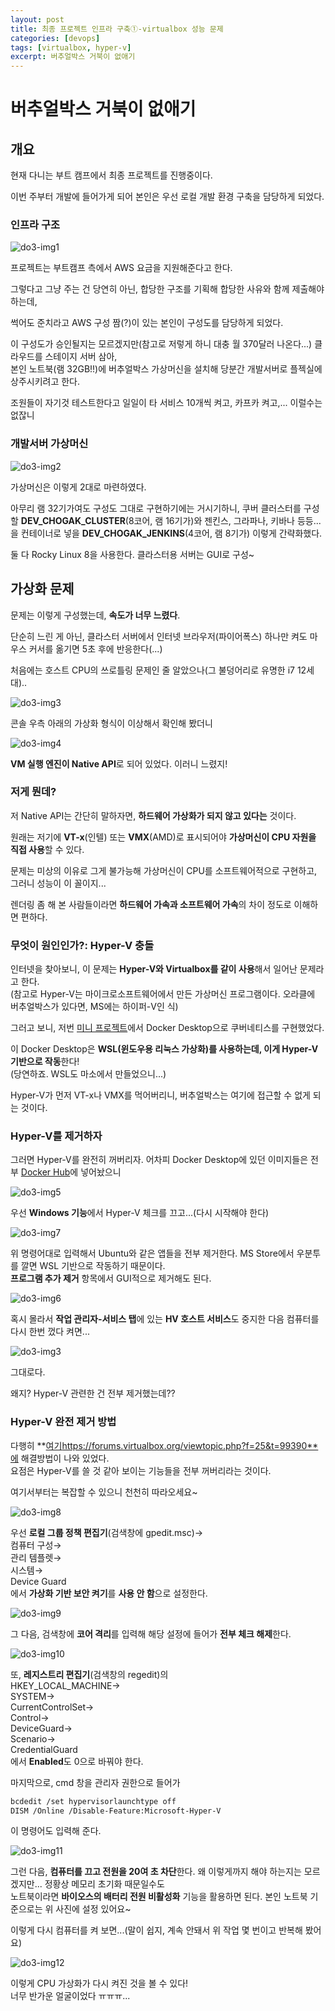 ```yaml
---
layout: post
title: 최종 프로젝트 인프라 구축①-virtualbox 성능 문제
categories: [devops]
tags: [virtualbox, hyper-v]
excerpt: 버추얼박스 거북이 없애기
---
```


# 버추얼박스 거북이 없애기

## 개요

현재 다니는 부트 캠프에서 최종 프로젝트를 진행중이다.  

이번 주부터 개발에 들어가게 되어 본인은 우선 로컬 개발 환경 구축을 담당하게 되었다.

### 인프라 구조

![do3-img1](/images/posts/devops3-img1.png)

프로젝트는 부트캠프 측에서 AWS 요금을 지원해준다고 한다.  

그렇다고 그냥 주는 건 당연히 아닌, 합당한 구조를 기획해 합당한 사유와 함께 제출해야 하는데,  

썩어도 준치라고 AWS 구성 짬(?)이 있는 본인이 구성도를 담당하게 되었다.

이 구성도가 승인될지는 모르겠지만(참고로 저렇게 하니 대충 월 370달러 나온다...) 클라우드를 스테이지 서버 삼아,  
본인 노트북(램 32GB!!)에 버추얼박스 가상머신을 설치해 당분간 개발서버로 플젝실에 상주시키려고 한다.

조원들이 자기것 테스트한다고 일일이 타 서비스 10개씩 켜고, 카프카 켜고,... 이럴수는 없잖니

### 개발서버 가상머신

![do3-img2](/images/posts/devops3-img2.png)

가상머신은 이렇게 2대로 마련하였다.

아무리 램 32기가여도 구성도 그대로 구현하기에는 거시기하니, 쿠버 클러스터를 구성할 **DEV_CHOGAK_CLUSTER**(8코어, 램 16기가)와 젠킨스, 그라파나, 키바나 등등...을 컨테이너로 넣을 **DEV_CHOGAK_JENKINS**(4코어, 램 8기가) 이렇게 간략화했다.

둘 다 Rocky Linux 8을 사용한다. 클라스터용 서버는 GUI로 구성~

## 가상화 문제

문제는 이렇게 구성했는데, **속도가 너무 느렸다**.  

단순히 느린 게 아닌, 클라스터 서버에서 인터넷 브라우저(파이어폭스) 하나만 켜도 마우스 커서를 옮기면 5초 후에 반응한다(...)

처음에는 호스트 CPU의 쓰로틀링 문제인 줄 알았으나(그 불덩어리로 유명한 i7 12세대)..

![do3-img3](/images/posts/devops3-img3.png)

콘솔 우측 아래의 가상화 형식이 이상해서 확인해 봤더니

![do3-img4](/images/posts/devops3-img4.png)

**VM 실행 엔진이 Native API**로 되어 있었다. 이러니 느렸지!

### 저게 뭔데?

저 Native API는 간단히 말하자면, **하드웨어 가상화가 되지 않고 있다는** 것이다.

원래는 저기에 **VT-x**(인텔) 또는 **VMX**(AMD)로 표시되어야 **가상머신이 CPU 자원을 직접 사용**할 수 있다.

문제는 미상의 이유로 그게 불가능해 가상머신이 CPU를 소프트웨어적으로 구현하고, 그러니 성능이 이 꼴이지...

렌더링 좀 해 본 사람들이라면 **하드웨어 가속과 소프트웨어 가속**의 차이 정도로 이해하면 편하다.

### 무엇이 원인인가?: Hyper-V 충돌

인터넷을 찾아보니, 이 문제는 **Hyper-V와 Virtualbox를 같이 사용**해서 일어난 문제라고 한다.  
(참고로 Hyper-V는 마이크로소프트웨어에서 만든 가상머신 프로그램이다. 오라클에 버추얼박스가 있다면, MS에는 하이퍼-V인 식)

그러고 보니, 저번 [미니 프로젝트](https://kreator-kaebal.github.io/posts/devops1/)에서 Docker Desktop으로 쿠버네티스를 구현했었다.

이 Docker Desktop은 **WSL(윈도우용 리눅스 가상화)를 사용하는데, 이게 Hyper-V 기반으로 작동**한다!  
(당연하죠. WSL도 마소에서 만들었으니...)

Hyper-V가 먼저 VT-x나 VMX를 먹어버리니, 버추얼박스는 여기에 접근할 수 없게 되는 것이다.

### Hyper-V를 제거하자

그러면 Hyper-V를 완전히 꺼버리자. 어차피 Docker Desktop에 있던 이미지들은 전부 [Docker Hub](https://hub.docker.com/)에 넣어놨으니

![do3-img5](/images/posts/devops3-img5.png)

우선 **Windows 기능**에서 Hyper-V 체크를 끄고...(다시 시작해야 한다)

![do3-img7](/images/posts/devops3-img7.png)

위 명령어대로 입력해서 Ubuntu와 같은 앱들을 전부 제거한다. MS Store에서 우분투를 깔면 WSL 기반으로 작동하기 때문이다.  
**프로그램 추가 제거** 항목에서 GUI적으로 제거해도 된다.

![do3-img6](/images/posts/devops3-img6.png)

혹시 몰라서 **작업 관리자-서비스 탭**에 있는 **HV 호스트 서비스**도 중지한 다음 컴퓨터를 다시 한번 껐다 켜면...




![do3-img3](/images/posts/devops3-img3.png)

그대로다.

왜지? Hyper-V 관련한 건 전부 제거했는데??

### Hyper-V 완전 제거 방법

다행히 **[여기](https://www.acmicpc.net/problem/14888)https://forums.virtualbox.org/viewtopic.php?f=25&t=99390**에 해결방법이 나와 있었다.  
요점은 Hyper-V를 쓸 것 같아 보이는 기능들을 전부 꺼버리라는 것이다.

여기서부터는 복잡할 수 있으니 천천히 따라오세요~

![do3-img8](/images/posts/devops3-img8.png)

우선 **로컬 그룹 정책 편집기**(검색창에 gpedit.msc)→  
컴퓨터 구성→  
관리 템플렛→  
시스템→  
Device Guard  
에서 **가상화 기반 보안 켜기**를 **사용 안 함**으로 설정한다.

![do3-img9](/images/posts/devops3-img9.png)

그 다음, 검색창에 **코어 격리**를 입력해 해당 설정에 들어가 **전부 체크 해제**한다.

![do3-img10](/images/posts/devops3-img10.png)

또, **레지스트리 편집기**(검색창의 regedit)의  
HKEY_LOCAL_MACHINE→  
SYSTEM→  
CurrentControlSet→  
Control→  
DeviceGuard→  
Scenario→  
CredentialGuard  
에서 **Enabled**도 0으로 바꿔야 한다.

마지막으로, cmd 창을 관리자 권한으로 들어가  

```bash
bcdedit /set hypervisorlaunchtype off
DISM /Online /Disable-Feature:Microsoft-Hyper-V
```

이 명령어도 입력해 준다.

![do3-img11](/images/posts/devops3-img11.png)

그런 다음, **컴퓨터를 끄고 전원을 20여 초 차단**한다. 왜 이렇게까지 해야 하는지는 모르겠지만... 정황상 메모리 초기화 때문일수도  
노트북이라면 **바이오스의 배터리 전원 비활성화** 기능을 활용하면 된다. 본인 노트북 기준으로는 위 사진에 설정 있어요~

이렇게 다시 컴퓨터를 켜 보면...(말이 쉽지, 계속 안돼서 위 작업 몇 번이고 반복해 봤어요)





![do3-img12](/images/posts/devops3-img12.png)

이렇게 CPU 가상화가 다시 켜진 것을 볼 수 있다!  
너무 반가운 얼굴이었다 ㅠㅠㅠ...